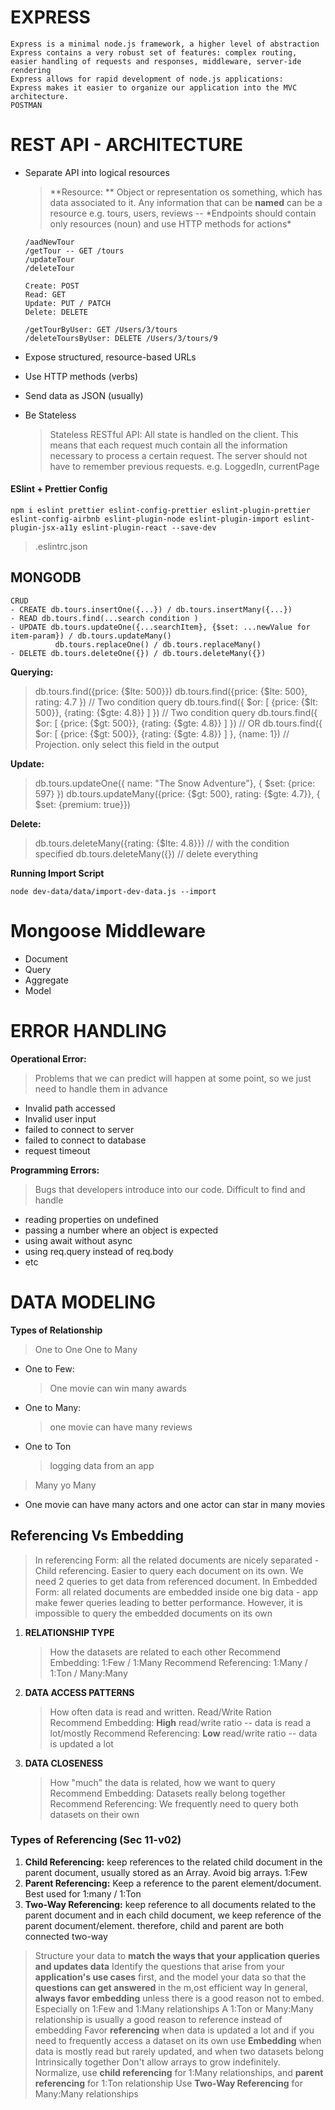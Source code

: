 # EXPRESS

    Express is a minimal node.js framework, a higher level of abstraction
    Express contains a very robust set of features: complex routing, easier handling of requests and responses, middleware, server-ide rendering
    Express allows for rapid development of node.js applications:
    Express makes it easier to organize our application into the MVC architecture.
    POSTMAN

# REST API - ARCHITECTURE

- Separate API into logical resources

  > **Resource: ** Object or representation os something, which has data associated to it. Any information that can be **named** can be a resource e.g. tours, users, reviews -- \*Endpoints should contain only resources (noun) and use HTTP methods for actions\*

  ```
  /aadNewTour
  /getTour -- GET /tours
  /updateTour
  /deleteTour

  Create: POST
  Read: GET
  Update: PUT / PATCH
  Delete: DELETE

  /getTourByUser: GET /Users/3/tours
  /deleteToursByUser: DELETE /Users/3/tours/9
  ```

- Expose structured, resource-based URLs
- Use HTTP methods (verbs)
- Send data as JSON (usually)
- Be Stateless
  > Stateless RESTful API: All state is handled on the client. This means that each request much contain all the information necessary to process a certain request. The server should not have to remember previous requests.
  > e.g. LoggedIn, currentPage

#### ESlint + Prettier Config

```
npm i eslint prettier eslint-config-prettier eslint-plugin-prettier eslint-config-airbnb eslint-plugin-node eslint-plugin-import eslint-plugin-jsx-a11y eslint-plugin-react --save-dev
```

> .eslintrc.json

## MONGODB

    CRUD
    - CREATE db.tours.insertOne({...}) / db.tours.insertMany({...})
    - READ db.tours.find(...search condition )
    - UPDATE db.tours.updateOne({...searchItem}, {$set: ...newValue for item-param}) / db.tours.updateMany()
              db.tours.replaceOne() / db.tours.replaceMany()
    - DELETE db.tours.deleteOne({}) / db.tours.deleteMany({})

**Querying:**

> db.tours.find({price: {$lte: 500}})
> db.tours.find({price: {$lte: 500}, rating: 4.7 }) // Two condition query
> db.tours.find({ $or: [ {price: {$lt: 500}}, {rating: {$gte: 4.8}} ] }) // Two condition query
> db.tours.find({ $or: [ {price: {$gt: 500}}, {rating: {$gte: 4.8}} ] }) // OR
> db.tours.find({ $or: [ {price: {$gt: 500}}, {rating: {$gte: 4.8}} ] }, {name: 1}) // Projection. only select this field in the output

**Update:**

> db.tours.updateOne({ name: "The Snow Adventure"}, { $set: {price: 597} })
> db.tours.updateMany({price: {$gt: 500}, rating: {$gte: 4.7}}, { $set: {premium: true}})

**Delete:**

> db.tours.deleteMany({rating: {$lte: 4.8}}) // with the condition specified
> db.tours.deleteMany({}) // delete everything

**Running Import Script**

```
node dev-data/data/import-dev-data.js --import
```

# Mongoose Middleware

- Document
- Query
- Aggregate
- Model

# ERROR HANDLING

**Operational Error:**

> Problems that we can predict will happen at some point, so we just need to handle them in advance

- Invalid path accessed
- Invalid user input
- failed to connect to server
- failed to connect to database
- request timeout

**Programming Errors:**

> Bugs that developers introduce into our code. Difficult to find and handle

- reading properties on undefined
- passing a number where an object is expected
- using await without async
- using req.query instead of req.body
- etc

# DATA MODELING

**Types of Relationship**

> One to One
> One to Many

- One to Few:
  > One movie can win many awards
- One to Many:
  > one movie can have many reviews
- One to Ton
  > logging data from an app

> Many yo Many

- One movie can have many actors and one actor can star in many movies

## Referencing Vs Embedding

> In referencing Form: all the related documents are nicely separated - Child referencing. Easier to query each document on its own. We need 2 queries to get data from referenced document.
> In Embedded Form: all related documents are embedded inside one big data - app make fewer queries leading to better performance. However, it is impossible to query the embedded documents on its own

1. **RELATIONSHIP TYPE**
   > How the datasets are related to each other
   > Recommend Embedding: 1:Few / 1:Many
   > Recommend Referencing: 1:Many / 1:Ton / Many:Many
2. **DATA ACCESS PATTERNS**
   > How often data is read and written. Read/Write Ration
   > Recommend Embedding: **High** read/write ratio -- data is read a lot/mostly
   > Recommend Referencing: **Low** read/write ratio -- data is updated a lot
3. **DATA CLOSENESS**
   > How "much" the data is related, how we want to query
   > Recommend Embedding: Datasets really belong together
   > Recommend Referencing: We frequently need to query both datasets on their own

### Types of Referencing (Sec 11-v02)

1. **Child Referencing:** keep references to the related child document in the parent document, usually stored as an Array. Avoid big arrays. 1:Few
2. **Parent Referencing:** Keep a reference to the parent element/document. Best used for 1:many / 1:Ton
3. **Two-Way Referencing:** keep reference to all documents related to the parent document and in each child document, we keep reference of the parent document/element. therefore, child and parent are both connected two-way

> Structure your data to **match the ways that your application queries and updates data**
> Identify the questions that arise from your **application's use cases** first, and the model your data so that the **questions can get answered** in the m,ost efficient way
> In general, **always favor embedding** unless there is a good reason not to embed. Especially on 1:Few and 1:Many relationships
> A 1:Ton or Many:Many relationship is usually a good reason to reference instead of embedding
> Favor **referencing** when data is updated a lot and if you need to frequently access a dataset on its own
> use **Embedding** when data is mostly read but rarely updated, and when two datasets belong Intrinsically together
> Don't allow arrays to grow indefinitely. Normalize, use **child referencing** for 1:Many relationships, and **parent referencing** for 1:Ton relationship
> Use **Two-Way Referencing** for Many:Many relationships
